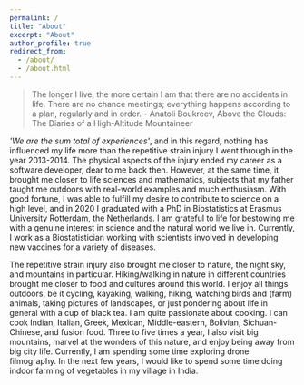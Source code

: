 ```yaml
---
permalink: /
title: "About"
excerpt: "About"
author_profile: true
redirect_from: 
  - /about/
  - /about.html
---
```


> The longer I live, the more certain I am that there are no accidents in life. There are no chance meetings; everything happens according to a plan, regularly and in order. - Anatoli Boukreev, Above the Clouds: The Diaries of a High-Altitude Mountaineer

*'We are the sum total of experiences'*, and in this regard, nothing has influenced my life more than the repetitive strain injury I went through in the year 2013-2014. The physical aspects of the injury ended my career as a software developer, dear to me back then. However, at the same time, it brought me closer to life sciences and mathematics, subjects that my father taught me outdoors with real-world examples and much enthusiasm. With good fortune, I was able to fulfill my desire to contribute to science on a high level, and in 2020 I graduated with a PhD in Biostatistics at Erasmus University Rotterdam, the Netherlands. I am grateful to life for bestowing me with a genuine interest in science and the natural world we live in. Currently, I work as a Biostatistician working with scientists involved in developing new vaccines for a variety of diseases.

The repetitive strain injury also brought me closer to nature, the night sky, and mountains in particular. Hiking/walking in nature in different countries brought me closer to food and cultures around this world. I enjoy all things outdoors, be it cycling, kayaking, walking, hiking, watching birds and (farm) animals, taking pictures of landscapes, or just pondering about life in general with a cup of black tea. I am quite passionate about cooking. I can cook Indian, Italian, Greek, Mexican, Middle-eastern, Bolivian, Sichuan-Chinese, and fusion food. Three to five times a year, I also visit big mountains, marvel at the wonders of this nature, and enjoy being away from big city life. Currently, I am spending some time exploring drone filmography. In the next few years, I would like to spend some time doing indoor farming of vegetables in my village in India.